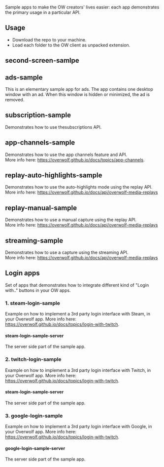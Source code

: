 Sample apps to make the OW creators' lives easier: each app demonstrates the primary usage in a particular API.

## Usage

* Download the repo to your machine.
* Load each folder to the OW client as unpacked extension.

## second-screen-samlpe

## ads-sample

This is an elementary sample app for ads.
The app contains one desktop window with an ad. When this window is hidden or minimized, the ad is removed.

## subscription-sample

Demonstrates how to use thesubscriptions API.  

## app-channels-sample

Demonstrates how to use the app channels feature and API.  
More info here: https://overwolf.github.io/docs/topics/app-channels.

## replay-auto-highlights-sample

Demonstrates how to use the auto-highlights mode using the replay API.  
More info here: https://overwolf.github.io/docs/api/overwolf-media-replays

## replay-manual-sample

Demonstrates how to use a manual capture using the replay API.  
More info here: https://overwolf.github.io/docs/api/overwolf-media-replays

## streaming-sample

Demonstrates how to use a capture using the streaming API.  
More info here: https://overwolf.github.io/docs/api/overwolf-media-replays

## Login apps

Set of apps that demonstrates how to integrate different kind of "Login with.." buttons in your OW apps.

### 1. steam-login-sample

Example on how to implement a 3rd party login interface with Steam, in your Overwolf app.
More info here: https://overwolf.github.io/docs/topics/login-with-twitch.

#### steam-login-sample-server

The server side part of the sample app.

### 2. twitch-login-sample 

Example on how to implement a 3rd party login interface with Twitch, in your Overwolf app.
More info here: https://overwolf.github.io/docs/topics/login-with-twitch.

#### steam-login-sample-server

The server side part of the sample app.

### 3. google-login-sample 

Example on how to implement a 3rd party login interface with Google, in your Overwolf app.
More info here: https://overwolf.github.io/docs/topics/login-with-twitch.

#### google-login-sample-server

The server side part of the sample app.




